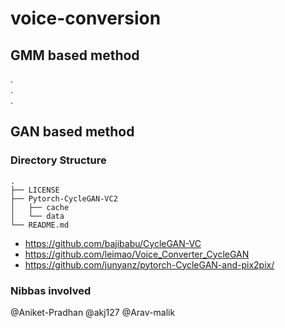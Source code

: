 # voice-conversion

## GMM based method

.\
.\
.

## GAN based method

### Directory Structure
```
.
├── LICENSE
├── Pytorch-CycleGAN-VC2
│   ├── cache
│   └── data
└── README.md
```

- https://github.com/bajibabu/CycleGAN-VC
- https://github.com/leimao/Voice_Converter_CycleGAN
- https://github.com/junyanz/pytorch-CycleGAN-and-pix2pix/

### Nibbas involved
@Aniket-Pradhan @akj127 @Arav-malik
